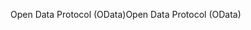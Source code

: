<span data-ttu-id="81c23-101">Open Data Protocol (OData)</span><span class="sxs-lookup"><span data-stu-id="81c23-101">Open Data Protocol (OData)</span></span>